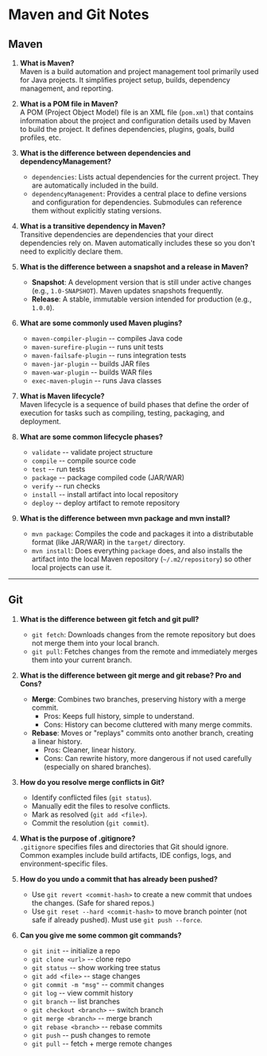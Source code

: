 # Maven and Git Notes

## Maven

1.  **What is Maven?**\
    Maven is a build automation and project management tool primarily
    used for Java projects. It simplifies project setup, builds,
    dependency management, and reporting.

2.  **What is a POM file in Maven?**\
    A POM (Project Object Model) file is an XML file (`pom.xml`) that
    contains information about the project and configuration details
    used by Maven to build the project. It defines dependencies,
    plugins, goals, build profiles, etc.

3.  **What is the difference between dependencies and
    dependencyManagement?**

    -   `dependencies`: Lists actual dependencies for the current
        project. They are automatically included in the build.
    -   `dependencyManagement`: Provides a central place to define
        versions and configuration for dependencies. Submodules can
        reference them without explicitly stating versions.

4.  **What is a transitive dependency in Maven?**\
    Transitive dependencies are dependencies that your direct
    dependencies rely on. Maven automatically includes these so you
    don't need to explicitly declare them.

5.  **What is the difference between a snapshot and a release in
    Maven?**

    -   **Snapshot**: A development version that is still under active
        changes (e.g., `1.0-SNAPSHOT`). Maven updates snapshots
        frequently.
    -   **Release**: A stable, immutable version intended for production
        (e.g., `1.0.0`).

6.  **What are some commonly used Maven plugins?**

    -   `maven-compiler-plugin` -- compiles Java code
    -   `maven-surefire-plugin` -- runs unit tests
    -   `maven-failsafe-plugin` -- runs integration tests
    -   `maven-jar-plugin` -- builds JAR files
    -   `maven-war-plugin` -- builds WAR files
    -   `exec-maven-plugin` -- runs Java classes

7.  **What is Maven lifecycle?**\
    Maven lifecycle is a sequence of build phases that define the order
    of execution for tasks such as compiling, testing, packaging, and
    deployment.

8.  **What are some common lifecycle phases?**

    -   `validate` -- validate project structure
    -   `compile` -- compile source code
    -   `test` -- run tests
    -   `package` -- package compiled code (JAR/WAR)
    -   `verify` -- run checks
    -   `install` -- install artifact into local repository
    -   `deploy` -- deploy artifact to remote repository

9.  **What is the difference between mvn package and mvn install?**

    -   `mvn package`: Compiles the code and packages it into a
        distributable format (like JAR/WAR) in the `target/` directory.
    -   `mvn install`: Does everything `package` does, and also installs
        the artifact into the local Maven repository
        (`~/.m2/repository`) so other local projects can use it.

------------------------------------------------------------------------

## Git

1.  **What is the difference between git fetch and git pull?**

    -   `git fetch`: Downloads changes from the remote repository but
        does not merge them into your local branch.
    -   `git pull`: Fetches changes from the remote and immediately
        merges them into your current branch.

2.  **What is the difference between git merge and git rebase? Pro and
    Cons?**

    -   **Merge**: Combines two branches, preserving history with a
        merge commit.
        -   Pros: Keeps full history, simple to understand.
        -   Cons: History can become cluttered with many merge commits.
    -   **Rebase**: Moves or "replays" commits onto another branch,
        creating a linear history.
        -   Pros: Cleaner, linear history.
        -   Cons: Can rewrite history, more dangerous if not used
            carefully (especially on shared branches).

3.  **How do you resolve merge conflicts in Git?**

    -   Identify conflicted files (`git status`).
    -   Manually edit the files to resolve conflicts.
    -   Mark as resolved (`git add <file>`).
    -   Commit the resolution (`git commit`).

4.  **What is the purpose of .gitignore?**\
    `.gitignore` specifies files and directories that Git should ignore.
    Common examples include build artifacts, IDE configs, logs, and
    environment-specific files.

5.  **How do you undo a commit that has already been pushed?**

    -   Use `git revert <commit-hash>` to create a new commit that
        undoes the changes. (Safe for shared repos.)
    -   Use `git reset --hard <commit-hash>` to move branch pointer (not
        safe if already pushed). Must use `git push --force`.

6.  **Can you give me some common git commands?**

    -   `git init` -- initialize a repo
    -   `git clone <url>` -- clone repo
    -   `git status` -- show working tree status
    -   `git add <file>` -- stage changes
    -   `git commit -m "msg"` -- commit changes
    -   `git log` -- view commit history
    -   `git branch` -- list branches
    -   `git checkout <branch>` -- switch branch
    -   `git merge <branch>` -- merge branch
    -   `git rebase <branch>` -- rebase commits
    -   `git push` -- push changes to remote
    -   `git pull` -- fetch + merge remote changes
